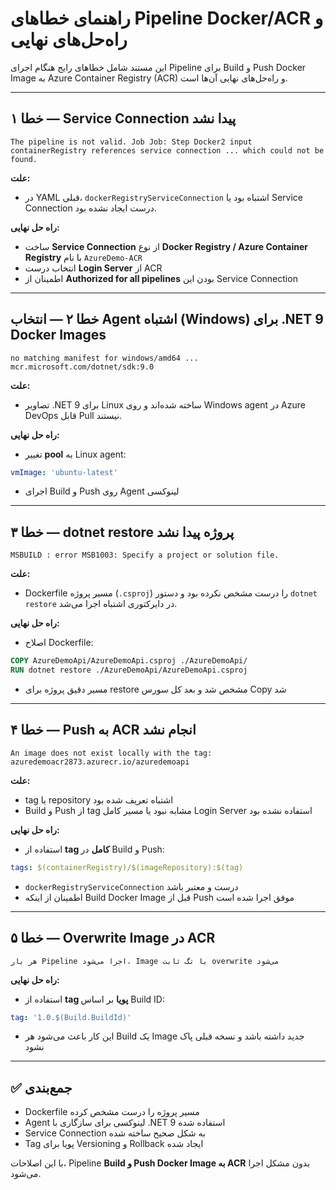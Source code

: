 # راهنمای خطاهای Pipeline Docker/ACR و راه‌حل‌های نهایی

این مستند شامل خطاهای رایج هنگام اجرای Pipeline برای Build و Push Docker Image به Azure Container Registry (ACR) و راه‌حل‌های نهایی آن‌ها است.

---

## خطا ۱ — Service Connection پیدا نشد
```
The pipeline is not valid. Job Job: Step Docker2 input containerRegistry references service connection ... which could not be found.
```
**علت:**
- در YAML قبلی، `dockerRegistryServiceConnection` اشتباه بود یا Service Connection درست ایجاد نشده بود.

**راه حل نهایی:**
- ساخت **Service Connection** از نوع **Docker Registry / Azure Container Registry** با نام `AzureDemo-ACR`
- انتخاب درست **Login Server** از ACR
- اطمینان از **Authorized for all pipelines** بودن این Service Connection

---

## خطا ۲ — انتخاب Agent اشتباه (Windows) برای .NET 9 Docker Images
```
no matching manifest for windows/amd64 ... mcr.microsoft.com/dotnet/sdk:9.0
```
**علت:**
- تصاویر .NET 9 برای Linux ساخته شده‌اند و روی Windows agent در Azure DevOps قابل Pull نیستند.

**راه حل نهایی:**
- تغییر **pool** به Linux agent:
```yaml
vmImage: 'ubuntu-latest'
```
- اجرای Build و Push روی Agent لینوکسی

---

## خطا ۳ — dotnet restore پروژه پیدا نشد
```
MSBUILD : error MSB1003: Specify a project or solution file.
```
**علت:**
- Dockerfile مسیر پروژه (`.csproj`) را درست مشخص نکرده بود و دستور `dotnet restore` در دایرکتوری اشتباه اجرا می‌شد.

**راه حل نهایی:**
- اصلاح Dockerfile:
```dockerfile
COPY AzureDemoApi/AzureDemoApi.csproj ./AzureDemoApi/
RUN dotnet restore ./AzureDemoApi/AzureDemoApi.csproj
```
- مسیر دقیق پروژه برای restore مشخص شد و بعد کل سورس Copy شد

---

## خطا ۴ — Push به ACR انجام نشد
```
An image does not exist locally with the tag: azuredemoacr2873.azurecr.io/azuredemoapi
```
**علت:**
- tag یا repository اشتباه تعریف شده بود
- Build و Push از tag مشابه نبود یا مسیر کامل Login Server استفاده نشده بود

**راه حل نهایی:**
- استفاده از **tag کامل** در Build و Push:
```yaml
tags: $(containerRegistry)/$(imageRepository):$(tag)
```
- `dockerRegistryServiceConnection` درست و معتبر باشد
- اطمینان از اینکه Build Docker Image قبل از Push موفق اجرا شده است

---

## خطا ۵ — Overwrite Image در ACR
```
هر بار Pipeline اجرا می‌شود، Image با تگ ثابت overwrite می‌شود
```
**راه حل نهایی:**
- استفاده از **tag پویا** بر اساس Build ID:
```yaml
tag: '1.0.$(Build.BuildId)'
```
- این کار باعث می‌شود هر Build یک Image جدید داشته باشد و نسخه قبلی پاک نشود

---

## ✅ جمع‌بندی
- Dockerfile مسیر پروژه را درست مشخص کرده
- Agent لینوکسی برای سازگاری با .NET 9 استفاده شده
- Service Connection به شکل صحیح ساخته شده
- Tag پویا برای Versioning و Rollback ایجاد شده

با این اصلاحات، Pipeline **Build و Push Docker Image به ACR** بدون مشکل اجرا می‌شود.

